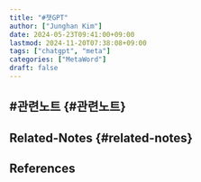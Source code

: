 ```yaml
---
title: "#챗GPT"
author: ["Junghan Kim"]
date: 2024-05-23T09:41:00+09:00
lastmod: 2024-11-20T07:38:08+09:00
tags: ["chatgpt", "meta"]
categories: ["MetaWord"]
draft: false
---
```


## #관련노트 {#관련노트}


## Related-Notes {#related-notes}

## References

<style>.csl-entry{text-indent: -1.5em; margin-left: 1.5em;}</style><div class="csl-bib-body">
</div>
